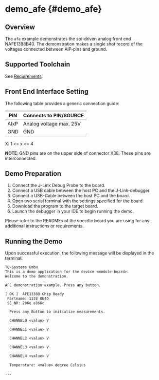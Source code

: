 demo_afe {#demo_afe}
========

## Overview
The `afe` example demonstrates the spi-driven analog front end NAFE1388B40. The demonstration makes a single shot record
of the voltages connected between AIP-pins and ground.

## Supported Toolchain

See [Requirements](../../README.md#requirements).

## Front End Interface Setting

The following table provides a generic connection guide:


| PIN  | Connects to PIN/SOURCE  |
| ---- | ----------------------- |
| AIxP | Analog voltage max. 25V |
| GND  | GND                     |

X: 1 <= x <= 4

__NOTE__: GND pins are on the upper side of connector X38. These pins are interconnected.

## Demo Preparation

1. Connect the J-Link Debug Probe to the board.
2. Connect a USB cable between the host PC and the J-Link-debugger.
3. Connect a USB-Cable between the host PC and the board.
4. Open two serial terminal with the settings specified for the board.
5. Download the program to the target board.
6. Launch the debugger in your IDE to begin running the demo.

Please refer to the READMEs of the specific board you are using for any additional instructions or requirements.

## Running the Demo

Upon successful execution, the following message will be displayed in the terminal:

``` txt
TQ-Systems GmbH
This is a demo application for the device <module-board>.
Welcome to the demonstration.

AFE demonstration example. Press any button.

[ OK ]  AFE13388 Chip Ready
 Partname: 1338 8b40
 SE_NR: 2b6e e066c

  Press any Button to initialize measurements.

  CHANNEL0 <value> V

  CHANNEL1 <value> V

  CHANNEL2 <value> V

  CHANNEL3 <value> V

  CHANNEL4 <value> V
         
  Temperature: <value> degree Celsius

...
```
